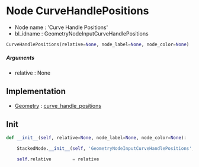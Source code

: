 # Node CurveHandlePositions

- Node name : 'Curve Handle Positions'
- bl_idname : GeometryNodeInputCurveHandlePositions


``` python
CurveHandlePositions(relative=None, node_label=None, node_color=None)
```
##### Arguments

- relative : None

## Implementation

- [Geometry](/docs/GeoNodes/Geometry.md) : [curve_handle_positions](/docs/GeoNodes/Geometry.md#curve_handle_positions)

## Init

``` python
def __init__(self, relative=None, node_label=None, node_color=None):

    StackedNode.__init__(self, 'GeometryNodeInputCurveHandlePositions', node_label=node_label, node_color=node_color)

    self.relative        = relative
```
